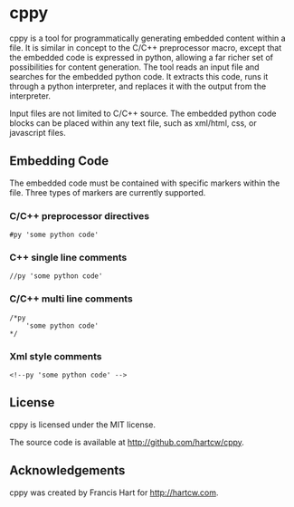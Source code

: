 cppy
====
cppy is a tool for programmatically generating embedded content within a file.
It is similar in concept to the C/C++ preprocessor macro, except that the
embedded code is expressed in python, allowing a far richer set of possibilities
for content generation. The tool reads an input file and searches for the
embedded python code. It extracts this code, runs it through a python
interpreter, and replaces it with the output from the interpreter.

Input files are not limited to C/C++ source. The embedded python code blocks can
be placed within any text file, such as xml/html, css, or javascript files.

Embedding Code
--------------
The embedded code must be contained with specific markers within the file.
Three types of markers are currently supported.

### C/C++ preprocessor directives
    #py 'some python code'

### C++ single line comments
    //py 'some python code'

### C/C++ multi line comments
    /*py
        'some python code'
    */

### Xml style comments
    <!--py 'some python code' -->

License
-------
cppy is licensed under the MIT license.

The source code is available at <http://github.com/hartcw/cppy>.

Acknowledgements
----------------
cppy was created by Francis Hart for <http://hartcw.com>.
